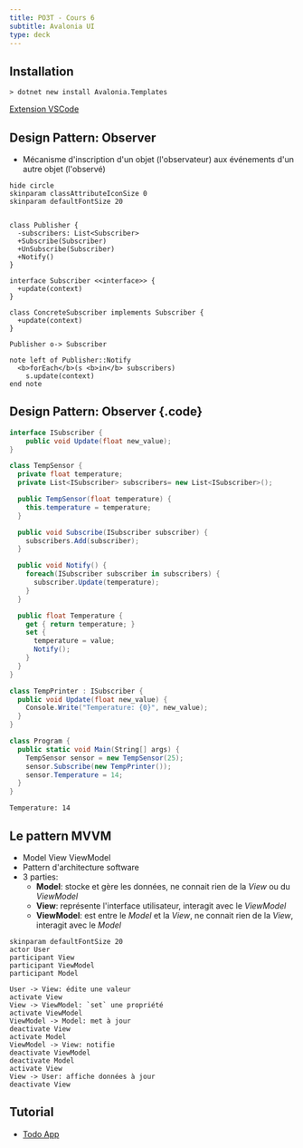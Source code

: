 ```yaml
---
title: PO3T - Cours 6
subtitle: Avalonia UI
type: deck
---
```


## Installation

```terminal
> dotnet new install Avalonia.Templates
```

[Extension VSCode](https://marketplace.visualstudio.com/items?itemName=AvaloniaTeam.vscode-avalonia)

## Design Pattern: Observer

- Mécanisme d'inscription d'un objet (l'observateur) aux événements d'un autre objet (l'observé)

```plantuml {.build}
hide circle
skinparam classAttributeIconSize 0
skinparam defaultFontSize 20


class Publisher {
  -subscribers: List<Subscriber>
  +Subscribe(Subscriber)
  +UnSubscribe(Subscriber)
  +Notify()
}

interface Subscriber <<interface>> {
  +update(context)
}

class ConcreteSubscriber implements Subscriber {
  +update(context)
}

Publisher o-> Subscriber

note left of Publisher::Notify
  <b>forEach</b>(s <b>in</b> subscribers)
    s.update(context)
end note
```

## Design Pattern: Observer {.code}

```cs
interface ISubscriber {
    public void Update(float new_value);
}

class TempSensor {
  private float temperature;
  private List<ISubscriber> subscribers= new List<ISubscriber>();

  public TempSensor(float temperature) {
    this.temperature = temperature;
  }

  public void Subscribe(ISubscriber subscriber) {
    subscribers.Add(subscriber);
  }

  public void Notify() {
    foreach(ISubscriber subscriber in subscribers) {
      subscriber.Update(temperature);
    }
  }

  public float Temperature {
    get { return temperature; }
    set {
      temperature = value;
      Notify();
    }
  }
}

class TempPrinter : ISubscriber {
  public void Update(float new_value) {
    Console.Write("Temperature: {0}", new_value);
  }
}

class Program {
  public static void Main(String[] args) {
    TempSensor sensor = new TempSensor(25);
    sensor.Subscribe(new TempPrinter());
    sensor.Temperature = 14;
  }
}

```

```terminal
Temperature: 14
```

## Le pattern MVVM

- Model View ViewModel
- Pattern d'architecture software
- 3 parties:
  - **Model**: stocke et gère les données, ne connait rien de la _View_ ou du _ViewModel_
  - **View**: représente l'interface utilisateur, interagit avec le _ViewModel_
  - **ViewModel**: est entre le _Model_ et la _View_, ne connait rien de la _View_, interagit avec le _Model_

```plantuml {.build}
skinparam defaultFontSize 20
actor User
participant View
participant ViewModel
participant Model

User -> View: édite une valeur
activate View
View -> ViewModel: `set` une propriété
activate ViewModel
ViewModel -> Model: met à jour
deactivate View
activate Model
ViewModel -> View: notifie
deactivate ViewModel
deactivate Model
activate View
View -> User: affiche données à jour
deactivate View
```

## Tutorial

- [Todo App](https://github.com/AvaloniaUI/Avalonia.Samples/tree/main/src/Avalonia.Samples/CompleteApps/SimpleToDoList)
